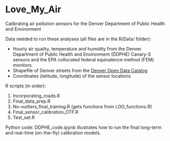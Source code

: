 # Love_My_Air
Calibrating air pollution sensors for the Denver Department of Public Health and Environment

Data needed to run these analyses (all files are in the R/Data/ folder):
* Hourly air quality, temperature and humidity from the Denver Department of Public Health and Environment (DDPHE) Canary-S sensors and the EPA collocated federal equivalence method (FEM) monitors.
* Shapefile of Denver streets from the [Denver Open Data Catalog](https://www.denvergov.org/opendata/dataset/city-and-county-of-denver-street-centerline)
* Coordinates (latitude, longitude) of the sensor locations

R scripts (in order):
1. Incorporating_roads.R
2. Final_data_prep.R
3. No-outliers_final_training.R (gets functions from LOO_functions.R)
4. Final_sensor_calibration_OTF.R
5. Test_set.R

Python code: DDPHE_code.ipynb illustrates how to run the final long-term and real-time (on-the-fly) calibration models.

